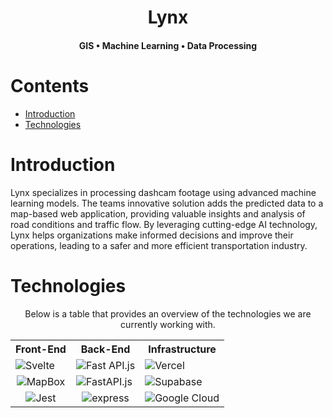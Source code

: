 <div align="center">

  <h1>Lynx</h1>
  <h4>GIS  •  Machine Learning  •  Data Processing</h4>

</div>

<h1>Contents</h1>

- [Introduction](#introduction)
- [Technologies](#technologies)

<h1 id="introduction">Introduction</h1>

Lynx specializes in processing dashcam footage using advanced machine learning models. The teams innovative solution adds the predicted data to a map-based web application, providing valuable insights and analysis of road conditions and traffic flow. By leveraging cutting-edge AI technology, Lynx helps organizations make informed decisions and improve their operations, leading to a safer and more efficient transportation industry.


<h1 id="technologies">Technologies</h1>

<div align="center" id="technologies">

Below is a table that provides an overview of the technologies we are currently working with.
<table>
  <tr>
    <th>Front-End</th>
    <th>Back-End</th>
    <th>Infrastructure</th>
  </tr>
  <tr> 
    <td><img src="https://img.shields.io/badge/svelte-%2320232a.svg?style=for-the-badge&logo=svelte" alt="Svelte"/></td>
    <td><img src="https://img.shields.io/badge/fast-api-%2320232a.svg?style=for-the-badge&logo=fastAPI&logoColor=white" alt="Fast API.js" /></td>
    <td><img src="https://img.shields.io/badge/Vercel-%2320232a.svg?style=for-the-badge&logo=vercel&logoColor=white" alt="Vercel" /></td>
  </tr>
  <tr>
        <td align='center'><img src="https://img.shields.io/badge/mapbox-%2320232a.svg?style=for-the-badge&logo=mapbox" alt="MapBox"/></td>
    <td><img src="https://img.shields.io/badge/tensorflow-%2320232a.svg?style=for-the-badge&logo=tensorflow" alt="FastAPI.js"/></td>
    <td><img src="https://img.shields.io/badge/Supabase-%2320232a.svg?style=for-the-badge&logo=supabase" alt="Supabase"/></td>
  </tr>
  <tr>
  <td align='center'><img src="https://img.shields.io/badge/jest-%2320232a.svg?style=for-the-badge&logo=jest" alt="Jest"/></td>
   <td align='center'><img src="https://img.shields.io/badge/express-%2320232a.svg?style=for-the-badge&logo=express" alt="express"/></td>
  
  <td align='center'><img src="https://img.shields.io/badge/google_cloud-%2320232a.svg?style=for-the-badge&logo=google-cloud" alt="Google Cloud" /></td>
  </tr>
 </table>
</div>



